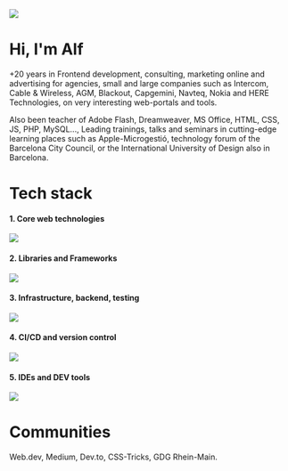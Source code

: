 <img src="https://user-images.githubusercontent.com/17450825/204814264-0bd805a3-a876-4567-8513-9730f232833b.jpeg" />

# Hi, I'm Alf 

+20 years in Frontend development, consulting, marketing online and advertising for agencies, small and large companies such as Intercom, Cable & Wireless, AGM, Blackout, Capgemini, Navteq, Nokia and HERE Technologies, on very interesting web-portals and tools.

Also been teacher of Adobe Flash, Dreamweaver, MS Office, HTML, CSS, JS, PHP, MySQL..., Leading trainings, talks and seminars in cutting-edge learning places such as Apple-Microgestió, technology forum of the Barcelona City Council, or the International University of Design also in Barcelona.


# Tech stack

#### 1. Core web technologies

<img src="https://skillicons.dev/icons?i=html,css,js,ts" />

#### 2. Libraries and Frameworks

<img src="https://skillicons.dev/icons?i=react,redux,nodejs,angular,materialui,vue,svelte,bootstrap,wordpress,jquery&perline=50" />

#### 3. Infrastructure, backend, testing

<img src="https://skillicons.dev/icons?i=aws,docker,webpack,php,sass,jest,mysql,mongo&perline=50" />

#### 4. CI/CD and version control

<img src="https://skillicons.dev/icons?i=git,gitlab,github&perline=50" />

#### 5. IDEs and DEV tools

<img src="https://skillicons.dev/icons?i=vscode,atom&perline=50" />

# Communities

Web.dev, Medium, Dev.to, CSS-Tricks, GDG Rhein-Main.
